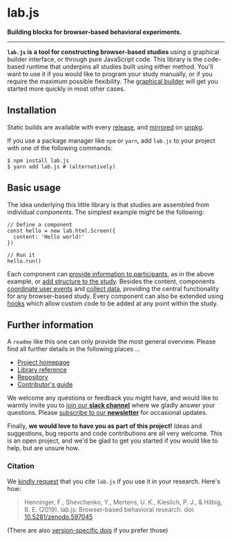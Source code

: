 # lab.js

**Building blocks for browser-based behavioral experiments.**

----

**`lab.js` is a tool for constructing browser-based studies** using a graphical builder interface, or through pure JavaScript code. This library is the code-based runtime that underpins all studies built using either method. You'll want to use it if you would like to program your study manually, or if you require the maximum possible flexibility. The [graphical builder](https://labjs.readthedocs.io/en/latest/learn/builder/) will get you started more quickly in most other cases.

## Installation

Static builds are available with every [release](https://github.com/FelixHenninger/lab.js/releases), and [mirrored](https://unpkg.com/lab.js) on [unpkg](https://unpkg.com).

If you use a package manager like `npm` or `yarn`, add `lab.js` to your project with one of the following commands:

```
$ npm install lab.js
$ yarn add lab.js # (alternatively)
```

## Basic usage

The idea underlying this little library is that studies are assembled from individual _components_. The simplest example might be the following:

```
// Define a component
const hello = new lab.html.Screen({
  content: 'Hello world!'
})

// Run it
hello.run()
```

Each component can [provide information to participants](https://labjs.readthedocs.io/en/latest/reference/html.html), as in the above example, or [add structure to the study](https://labjs.readthedocs.io/en/latest/reference/flow.html). Besides the content, components [coordinate user events](https://labjs.readthedocs.io/en/latest/reference/core.html#options.responses) and [collect data](https://labjs.readthedocs.io/en/latest/reference/data.html), providing the central functionality for any browser-based study. Every component can also be extended using [hooks](https://labjs.readthedocs.io/en/latest/reference/core.html#event-api) which allow custom code to be added at any point within the study.

## Further information

A `readme` like this one can only provide the most general overview. Please find all further details in the following places ...

* [Project homepage](https://lab.js.org/)
* [Library reference](https://labjs.readthedocs.io/en/latest/reference/index.html)
* [Repository](https://github.com/FelixHenninger/lab.js)
* [Contributor's guide](https://github.com/FelixHenninger/lab.js/blob/master/contributing.md)

We welcome any questions or feedback you might have, and would like to warmly invite you to [join our **slack channel**](https://slackin-nmbrcrnchrs.herokuapp.com/) where we gladly answer your questions. Please [subscribe to our **newsletter**](http://eepurl.com/co0K9r) for occasional updates.

Finally, **we would love to have you as part of this project!** Ideas and suggestions, bug reports and code contributions are all very welcome. This is an open project, and we'd be glad to get you started if you would like to help, but are unsure how.

### Citation

We [kindly request](https://www.youtube.com/watch?v=kVwl-Va7cNM) that you cite
``lab.js`` if you use it in your research. Here's how:

> Henninger, F., Shevchenko, Y., Mertens, U. K., Kieslich, P. J., & Hilbig, B. E. (2019). lab.js: Browser-based behavioral research. doi: [10.5281/zenodo.597045](https://doi.org/10.5281/zenodo.597045)

(There are also [version-specific dois](https://doi.org/10.5281/zenodo.597045) if you prefer those)
